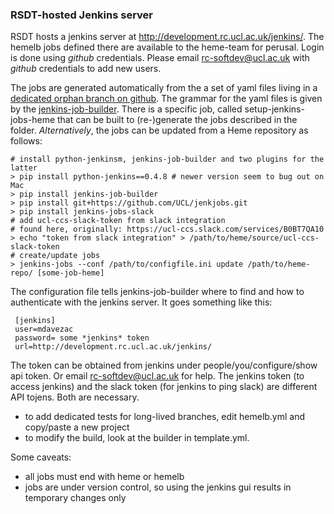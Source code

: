 ### RSDT-hosted Jenkins server


RSDT hosts a jenkins server at http://development.rc.ucl.ac.uk/jenkins/. The hemelb jobs defined
there are available to the heme-team for perusal. Login is done using *github* credentials. Please
email rc-softdev@ucl.ac.uk with *github* credentials to add new users.


The jobs are generated automatically from the a set of yaml files living in a [dedicated orphan
branch on github](https://github.com/UCL-CCS/hemelb-dev/tree/test_jobs). The grammar for the yaml
files is given by the [jenkins-job-builder](http://ci.openstack.org/jenkins-job-builder/). There is
a specific job, called setup-jenkins-jobs-heme that can be built to (re-)generate the jobs described
in the folder.  *Alternatively*, the jobs can be updated from a Heme repository as follows:


    # install python-jenkinsm, jenkins-job-builder and two plugins for the latter
    > pip install python-jenkins==0.4.8 # newer version seem to bug out on Mac
    > pip install jenkins-job-builder
    > pip install git+https://github.com/UCL/jenkjobs.git
    > pip install jenkins-jobs-slack
    # add ucl-ccs-slack-token from slack integration
    # found here, originally: https://ucl-ccs.slack.com/services/B0BT7QA10
    > echo "token from slack integration" > /path/to/heme/source/ucl-ccs-slack-token
    # create/update jobs
    > jenkins-jobs --conf /path/to/configfile.ini update /path/to/heme-repo/ [some-job-heme]

The configuration file tells jenkins-job-builder where to find and how to authenticate with the
jenkins server. It goes something like this:

     [jenkins]
     user=mdavezac
     password= some *jenkins* token
     url=http://development.rc.ucl.ac.uk/jenkins/


The token can be obtained from jenkins under people/you/configure/show api token. Or email
rc-softdev@ucl.ac.uk for help. The jenkins token (to access jenkins) and the slack token (for
jenkins to ping slack) are different API tojens. Both are necessary.

- to add dedicated tests for long-lived branches, edit hemelb.yml and copy/paste a new project
- to modify the build, look at the builder in template.yml.

Some caveats:

- all jobs must end with heme or hemelb
- jobs are under version control, so using the jenkins gui results in temporary changes only
